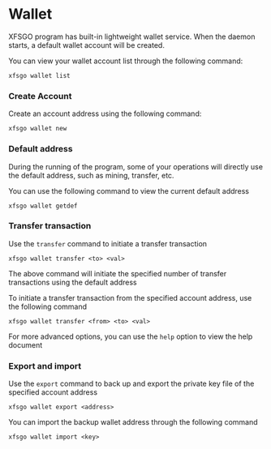 # Wallet

XFSGO program has built-in lightweight wallet service. When the daemon starts, a default wallet account will be created.

You can view your wallet account list through the following command:

```
xfsgo wallet list
```

### Create Account

Create an account address using the following command:

```
xfsgo wallet new
```

### Default address

During the running of the program, some of your operations will directly use the default address, such as mining, transfer, etc.

You can use the following command to view the current default address

```
xfsgo wallet getdef
```

### Transfer transaction

Use the `transfer` command to initiate a transfer transaction

```
xfsgo wallet transfer <to> <val>
```

The above command will initiate the specified number of transfer transactions using the default address

To initiate a transfer transaction from the specified account address, use the following command

```
xfsgo wallet transfer <from> <to> <val>
```

For more advanced options, you can use the `help` option to view the help document

### Export and import

Use the `export` command to back up and export the private key file of the specified account address

```
xfsgo wallet export <address>
```

You can import the backup wallet address through the following command

```
xfsgo wallet import <key>
```
